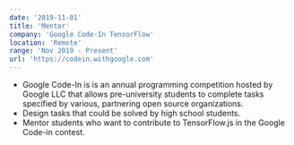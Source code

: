 ```yaml
---
date: '2019-11-01'
title: 'Mentor'
company: 'Google Code-In TensorFlow'
location: 'Remote'
range: 'Nov 2019 - Present'
url: 'https://codein.withgoogle.com'
---
```


- Google Code-In is is an annual programming competition hosted by Google LLC that allows pre-university students to complete tasks specified by various, partnering open source organizations.
- Design tasks that could be solved by high school students.
- Mentor students who want to contribute to TensorFlow.js in the Google Code-in contest.
